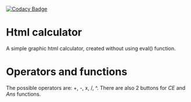 [![Codacy Badge](https://app.codacy.com/project/badge/Grade/d08770f30a8c427998aea96787af3f13)](https://www.codacy.com/manual/Caesar-7/Html-Calculator/dashboard?utm_source=github.com&amp;utm_medium=referral&amp;utm_content=Caesar-7/Html-Calculator&amp;utm_campaign=Badge_Grade)

# Html calculator
A simple graphic html calculator, created without using eval() function.

# Operators and functions
The possible operators are: +, -, x, /, ^. There are also 2 buttons for _CE_ and _Ans_ functions.

